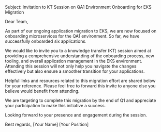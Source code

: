 Subject: Invitation to KT Session on QA1 Environment Onboarding for EKS Migration

Dear Team,

As part of our ongoing application migration to EKS, we are now focused on onboarding microservices for the QA1 environment. So far, we have successfully onboarded six applications.

We would like to invite you to a knowledge transfer (KT) session aimed at providing a comprehensive understanding of the onboarding process, new tooling, and overall application management in the EKS environment. Attending this session will not only help you navigate the changes effectively but also ensure a smoother transition for your applications.

Helpful links and resources related to this migration effort are shared below for your reference. Please feel free to forward this invite to anyone else you believe would benefit from attending.

We are targeting to complete this migration by the end of Q1 and appreciate your participation to make this initiative a success.

Looking forward to your presence and engagement during the session.

Best regards,
[Your Name]
[Your Position]